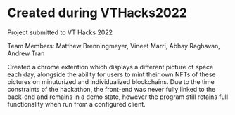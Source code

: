 # Created during VTHacks2022

Project submitted to VT Hacks 2022

Team Members: Matthew Brenningmeyer, Vineet Marri, Abhay Raghavan, Andrew Tran

Created a chrome extention which displays a different picture of space each day, alongside the ability for users to mint their own NFTs of these pictures on minuturized and individualized blockchains. Due to the time constraints of the hackathon, the front-end was never fully linked to the back-end and remains in a demo state, however the program still retains full functionality when run from a configured client.
